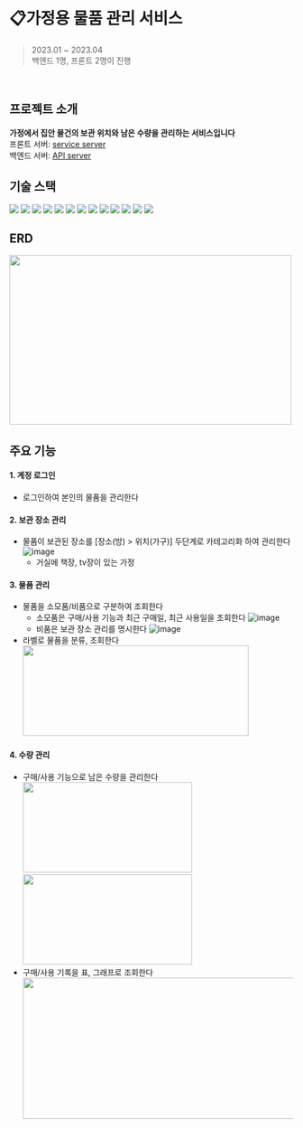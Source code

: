 # 📋가정용 물품 관리 서비스
> 2023.01 ~ 2023.04   
> 백엔드 1명, 프론트 2명이 진행
<br>

## 프로젝트 소개
**가정에서 집안 물건의 보관 위치와 남은 수량을 관리하는 서비스입니다**   
프론트 서버: [service server](http://ycrpark.iptime.org:3000/)   
백엔드 서버: [API server](http://ycrpark.iptime.org:8080/swagger-ui)
<br>

## 기술 스택
<div>
<img src="https://img.shields.io/badge/java 17-007396?style=for-the-badge&logo=java&logoColor=white">
<img src="https://img.shields.io/badge/springboot 2.7-6DB33F?style=for-the-badge&logo=springboot&logoColor=white">
<img src="https://img.shields.io/badge/gradle-02303A?style=for-the-badge&logo=gradle&logoColor=white">
<img src="https://img.shields.io/badge/lombok-E34F26?style=for-the-badge&logo=lombok&logoColor=white">
<img src="https://img.shields.io/badge/mysql-4479A1?style=for-the-badge&logo=mysql&logoColor=white">
<img src="https://img.shields.io/badge/jpa-0769AD?style=for-the-badge&logo=jpa&logoColor=white">
<img src="https://img.shields.io/badge/querydsl-003545?style=for-the-badge&logo=querydsl&logoColor=white">
<img src="https://img.shields.io/badge/swagger-85EA2D?style=for-the-badge&logo=swagger&logoColor=black">
<img src="https://img.shields.io/badge/git-F05032?style=for-the-badge&logo=git&logoColor=white">
<img src="https://img.shields.io/badge/github-181717?style=for-the-badge&logo=github&logoColor=white">
<img src="https://img.shields.io/badge/ubuntu-E95420?style=for-the-badge&logo=ubuntu&logoColor=white">
<img src="https://img.shields.io/badge/raspberry pi-A22846?style=for-the-badge&logo=raspberrypi&logoColor=white">
<img src="https://img.shields.io/badge/IntelliJ%20IDEA-000000.svg?&style=for-the-badge&logo=IntelliJ%20IDEA&logoColor=white">
</div>

## ERD
<img src="https://github.com/item-manager/item-manager-be/assets/17820260/63a1139f-e92c-491a-bf3d-0c88633d7f0a" width="500px" height="300px"/>

## 주요 기능
#### 1. 계정 로그인
- 로그인하여 본인의 물품을 관리한다

#### 2. 보관 장소 관리
- 물품이 보관된 장소를 [장소(방) > 위치(가구)] 두단계로 카테고리화 하여 관리한다
![image](https://github.com/item-manager/item-manager-be/assets/17820260/4f9fc018-65b7-43de-a56f-f446f8dcfba5)
    - 거실에 책장, tv장이 있는 가정

#### 3. 물품 관리
- 물품을 소모품/비품으로 구분하여 조회한다
  - 소모품은 구매/사용 기능과 최근 구매일, 최근 사용일을 조회한다
    ![image](https://github.com/item-manager/item-manager-be/assets/17820260/9142a5ee-7a8a-43c9-874e-f76a6ff71745)
  - 비품은 보관 장소 관리를 명시한다
    ![image](https://github.com/item-manager/item-manager-be/assets/17820260/29d1538a-5ca5-4ca7-acaa-c0063879c3ea)
- 라벨로 물품을 분류, 조회한다   
    <img src="https://github.com/item-manager/item-manager-be/assets/17820260/0037c71d-f1f3-4793-b0fc-a5d7dca37047" width="400px" height="160px"/>

#### 4. 수량 관리
- 구매/사용 기능으로 남은 수량을 관리한다   
    <img src="https://github.com/item-manager/item-manager-be/assets/17820260/8487914d-c516-415d-8c49-b9939eae36c8" width="300px" height="160px"/>
    <img src="https://github.com/item-manager/item-manager-be/assets/17820260/fcd16ca8-4eb5-4edc-aed2-ac7507295193" width="300px" height="160px"/>
- 구매/사용 기록을 표, 그래프로 조회한다   
    <img src="https://github.com/item-manager/item-manager-be/assets/17820260/d442cb69-6eb4-426f-97c9-59f7ae430c20" width="700px" height="250px"/>
